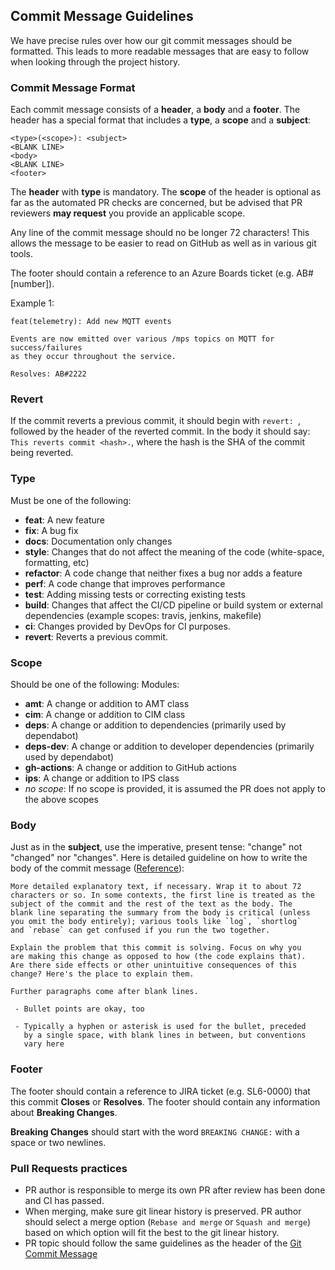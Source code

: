## <a name="commit"></a> Commit Message Guidelines

We have precise rules over how our git commit messages should be formatted. This leads to more readable messages that are easy to follow when looking through the project history.

### Commit Message Format

Each commit message consists of a **header**, a **body** and a **footer**. The header has a special format that includes a **type**, a **scope** and a **subject**:

```
<type>(<scope>): <subject>
<BLANK LINE>
<body>
<BLANK LINE>
<footer>
```

The **header** with **type** is mandatory. The **scope** of the header is optional as far as the automated PR checks are concerned, but be advised that PR reviewers **may request** you provide an applicable scope.

Any line of the commit message should no be longer 72 characters! This allows the message to be easier to read on GitHub as well as in various git tools.

The footer should contain a reference to an Azure Boards ticket (e.g. AB#[number]).

Example 1:

```
feat(telemetry): Add new MQTT events

Events are now emitted over various /mps topics on MQTT for success/failures
as they occur throughout the service.

Resolves: AB#2222
```

### Revert

If the commit reverts a previous commit, it should begin with `revert: `, followed by the header of the reverted commit. In the body it should say: `This reverts commit <hash>.`, where the hash is the SHA of the commit being reverted.

### Type

Must be one of the following:

- **feat**: A new feature
- **fix**: A bug fix
- **docs**: Documentation only changes
- **style**: Changes that do not affect the meaning of the code (white-space, formatting, etc)
- **refactor**: A code change that neither fixes a bug nor adds a feature
- **perf**: A code change that improves performance
- **test**: Adding missing tests or correcting existing tests
- **build**: Changes that affect the CI/CD pipeline or build system or external dependencies (example scopes: travis, jenkins, makefile)
- **ci**: Changes provided by DevOps for CI purposes.
- **revert**: Reverts a previous commit.

### Scope

Should be one of the following:
Modules:

- **amt**: A change or addition to AMT class
- **cim**: A change or addition to CIM class
- **deps**: A change or addition to dependencies (primarily used by dependabot)
- **deps-dev**: A change or addition to developer dependencies (primarily used by dependabot)
- **gh-actions**: A change or addition to GitHub actions
- **ips**: A change or addition to IPS class
- _no scope_: If no scope is provided, it is assumed the PR does not apply to the above scopes

### Body

Just as in the **subject**, use the imperative, present tense: "change" not "changed" nor "changes".
Here is detailed guideline on how to write the body of the commit message ([Reference](https://chris.beams.io/posts/git-commit/)):

```
More detailed explanatory text, if necessary. Wrap it to about 72
characters or so. In some contexts, the first line is treated as the
subject of the commit and the rest of the text as the body. The
blank line separating the summary from the body is critical (unless
you omit the body entirely); various tools like `log`, `shortlog`
and `rebase` can get confused if you run the two together.

Explain the problem that this commit is solving. Focus on why you
are making this change as opposed to how (the code explains that).
Are there side effects or other unintuitive consequences of this
change? Here's the place to explain them.

Further paragraphs come after blank lines.

 - Bullet points are okay, too

 - Typically a hyphen or asterisk is used for the bullet, preceded
   by a single space, with blank lines in between, but conventions
   vary here
```

### Footer

The footer should contain a reference to JIRA ticket (e.g. SL6-0000) that this commit **Closes** or **Resolves**.
The footer should contain any information about **Breaking Changes**.

**Breaking Changes** should start with the word `BREAKING CHANGE:` with a space or two newlines.

### Pull Requests practices

- PR author is responsible to merge its own PR after review has been done and CI has passed.
- When merging, make sure git linear history is preserved. PR author should select a merge option (`Rebase and merge` or `Squash and merge`) based on which option will fit the best to the git linear history.
- PR topic should follow the same guidelines as the header of the [Git Commit Message](#commit-message-format)
